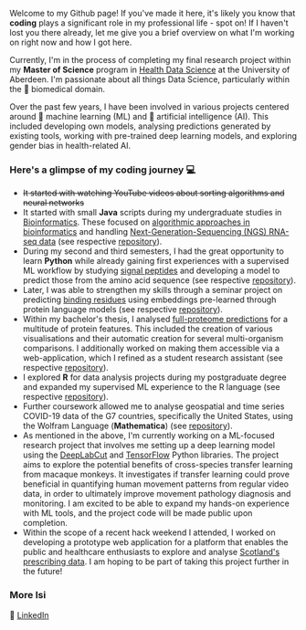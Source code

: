 Welcome to my Github page! If you've made it here, it's likely you know that **coding** plays a significant role in 
my professional life - spot on! If I haven't lost you there already, let me give you a brief overview on what I'm 
working on right now and how I got here. 

Currently, I'm in the process of completing my final 
research project within my **Master of Science** program in 
[Health Data Science](https://www.abdn.ac.uk/study/postgraduate-taught/degree-programmes/1230/health-data-science/) 
at the University of Aberdeen. I'm passionate about all things Data Science, particularly within the 🧬
biomedical domain. 

Over the past few years, I have been involved in various projects centered around 🤖 machine learning (ML) and 🧠 
artificial intelligence (AI). This included developing own models, analysing predictions generated by existing 
tools, working with pre-trained deep learning models, and exploring gender bias in health-related AI.

### Here's a glimpse of my coding journey 💻

- ~~It started with watching YouTube videos about sorting algorithms and neural networks~~
- It started with small **Java** scripts during my undergraduate studies in 
[Bioinformatics](https://www.tum.de/en/studies/degree-programs/detail/bioinformatics-master-of-science-msc).
These focused on
[algorithmic approaches in bioinformatics](https://www.bio.ifi.lmu.de/studium/ss2021/vlg_algo_1/index.html) and handling
[Next-Generation-Sequencing (NGS) RNA-seq data](https://www.bio.ifi.lmu.de/studium/ws2022/prk_gobi/index.html#) (see 
  respective [repository](https://github.com/isjuao/tum-java-binfo)).
- During my second and third semesters, I had the great 
opportunity to learn **Python** while already gaining first experiences with a supervised ML 
  workflow by studying [signal peptides](https://doi.org/10.1038/s41587-021-01156-3) and developing a model to predict 
  those from the amino acid sequence (see respective 
  [repository](https://github.com/isjuao/signal-peptide-prediction)).
- Later, I was able to strengthen my skills through a seminar project on
predicting [binding residues](https://doi.org/10.1038/s41598-021-03431-4) using 
  embeddings pre-learned through protein language models (see respective
[repository](https://github.com/isjuao/binding-residue-prediction)).
- Within my bachelor's thesis, I analysed [full-proteome predictions](https://predictprotein.org/) for a multitude of 
  protein features. This included the creation of various visualisations and their automatic creation for several 
  multi-organism comparisons. I additionally worked on making them accessible via a web-application, which I refined 
  as a student research assistant (see respective [repository](https://github.com/isjuao/ppprint)).
- I explored **R** for data analysis projects during my postgraduate degree and expanded my supervised 
  ML experience to the R language (see respective [repository](https://github.com/isjuao/uoa-r)).
- Further coursework allowed me to analyse geospatial and time series COVID-19 data of the G7 countries, 
  specifically the United States, using the Wolfram Language
(**Mathematica**) (see [repository](https://github.com/isjuao/uoa-mathematica)).
- As mentioned in the above, I'm currently working on a ML-focused research project that involves me 
  setting up a deep learning model using the [DeepLabCut](https://github.com/DeepLabCut/DeepLabCut)
and [TensorFlow](https://www.tensorflow.org/) Python libraries. The project aims to explore the potential benefits of 
  cross-species transfer learning from macaque monkeys. It investigates if transfer learning could prove beneficial in 
  quantifying human movement patterns from regular video data, in order to ultimately improve movement pathology 
diagnosis and monitoring. I am excited to be able to expand my hands-on experience 
  with ML tools, and the project code will be made public upon completion.
- Within the scope of a recent hack weekend I attended, I worked on developing a prototype web application for a 
  platform that enables the public and healthcare enthusiasts to explore and analyse
[Scotland's prescribing data](https://www.opendata.nhs.scot/dataset/prescriptions-in-the-community). I am hoping to be 
  part of taking this project further in the future!

### More Isi
🔗 [LinkedIn](https://www.linkedin.com/in/isabell-orlishausen/)
